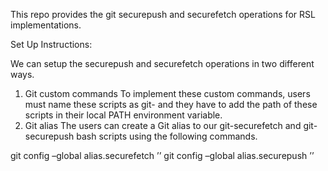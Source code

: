 This repo provides the git securepush and securefetch operations for RSL implementations.

Set Up Instructions:

 We can setup the securepush and securefetch operations in two different ways.
 
1.	Git custom commands
To implement these custom commands, users must name these scripts as git-<command name> and they have to add the path of these scripts in their local PATH environment variable.
2.	Git alias
The users can create a Git alias to our git-securefetch and git-securepush bash scripts using
the following commands.

git config –global alias.securefetch ’<git-securefetch script path>’
git config –global alias.securepush ’<git-securepush script path>’
